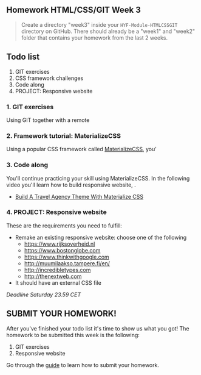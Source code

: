 ## Homework HTML/CSS/GIT Week 3

> Create a directory "week3" inside your `HYF-Module-HTMLCSSGIT` directory on GitHub. There should already be a "week1" and "week2" folder that contains your homework from the last 2 weeks.

## Todo list

1. GIT exercises
2. CSS framework challenges
3. Code along
4. PROJECT: Responsive website

### 1. GIT exercises

Using GIT together with a remote 

### 2. Framework tutorial: MaterializeCSS

Using a popular CSS framework called [MaterializeCSS](https://materializecss.com/), you'

### 3. Code along

You'll continue practicing your skill using MaterializeCSS. In the following video you'll learn how to build responsive website, .

-   [Build A Travel Agency Theme With Materialize CSS](https://www.youtube.com/watch?v=MaP3vO-vEsg)

### 4. PROJECT: Responsive website

These are the requirements you need to fulfill:

-   Remake an existing responsive website: choose one of the following
    -   https://www.rijksoverheid.nl
    -   https://www.bostonglobe.com
    -   https://www.thinkwithgoogle.com
    -   http://muumilaakso.tampere.fi/en/
    -   http://incredibletypes.com
    -   http://thenextweb.com
-   It should have an external CSS file

_Deadline Saturday 23.59 CET_

## SUBMIT YOUR HOMEWORK!

After you've finished your todo list it's time to show us what you got! The homework to be submitted this week is the following:

1. GIT exercises
2. Responsive website

Go through the [guide](../hand-in-homework-guide.md) to learn how to submit your homework.
